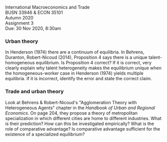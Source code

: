 International Macroeconomics and Trade\
BUSN 33946 & ECON 35101\
Autumn 2020\
Assignment 3\
Due: 30 Nov 2020, 8:30am

### Urban theory

In Henderson (1974) there are a continuum of equilibria.
In Behrens, Duranton, Robert-Nicoud (2014), Proposition 4 says there is a unique talent-homogeneous equilibrium.
Is Proposition 4 correct? If it is correct, very clearly explain why talent heterogeneity makes the equilibrium unique when the homogeneous-worker case in Henderson (1974) yields multiple equilibria.
If it is incorrect, identify the error and state the correct claim.

### Trade and urban theory

Look at Behrens & Robert-Nicoud's "Agglomeration Theory with Heterogeneous Agents" chapter in the _Handbook of Urban and Regional Economics_.
On page 204, they propose a theory of metropolitan specialization in which different cities are home to different industries.
What is their prediction?
How can this be investigated empirically?
What is the role of comparative advantage?
Is comparative advantage sufficient for the existence of a specialized equilibrium?
